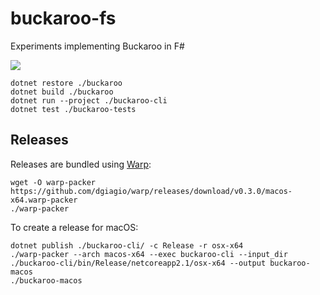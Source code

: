 # buckaroo-fs

Experiments implementing Buckaroo in F#

[![](https://img.shields.io/travis/LoopPerfect/buckaroo/buckaroo-redux.svg)](https://travis-ci.org/LoopPerfect/buckaroo)

```bash=
dotnet restore ./buckaroo
dotnet build ./buckaroo
dotnet run --project ./buckaroo-cli
dotnet test ./buckaroo-tests
```

## Releases 

Releases are bundled using [Warp](https://github.com/dgiagio/warp): 

```bash=
wget -O warp-packer https://github.com/dgiagio/warp/releases/download/v0.3.0/macos-x64.warp-packer 
./warp-packer
```

To create a release for macOS: 

```bash=
dotnet publish ./buckaroo-cli/ -c Release -r osx-x64 
./warp-packer --arch macos-x64 --exec buckaroo-cli --input_dir ./buckaroo-cli/bin/Release/netcoreapp2.1/osx-x64 --output buckaroo-macos
./buckaroo-macos
```

